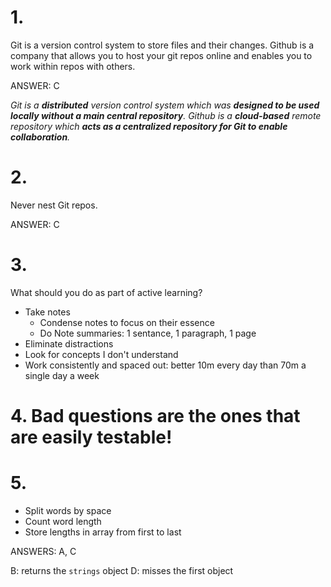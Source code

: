 # 1.

Git is a version control system to store files and their changes. Github is a company that allows you to host your git repos online and enables you to work within repos with others.

ANSWER: C

*Git is a **distributed** version control system which was **designed to be used locally without a main central repository**. Github is a **cloud-based** remote repository which **acts as a centralized repository for Git to enable collaboration**.*

# 2.

Never nest Git repos.

ANSWER: C

# 3.

What should you do as part of active learning?
- Take notes
  - Condense notes to focus on their essence
  - Do Note summaries: 1 sentance, 1 paragraph, 1 page
- Eliminate distractions
- Look for concepts I don't understand
- Work consistently and spaced out: better 10m every day than 70m a single day a week

# 4. Bad questions are the ones that are easily testable!

# 5.

- Split words by space
- Count word length
- Store lengths in array from first to last

ANSWERS: A, C

B: returns the `strings` object
D: misses the first object